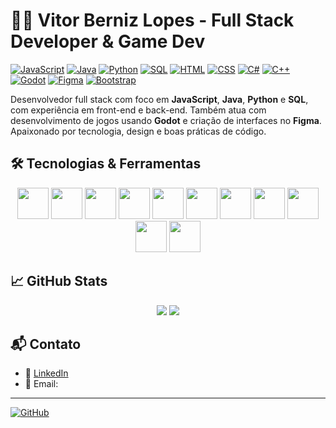 # 👨‍💻 Vitor Berniz Lopes - Full Stack Developer & Game Dev

[![JavaScript](https://img.shields.io/badge/JavaScript-F7DF1E.svg)](https://developer.mozilla.org/en-US/docs/Web/JavaScript)
[![Java](https://img.shields.io/badge/Java-ED8B00.svg)](https://www.java.com/)
[![Python](https://img.shields.io/badge/Python-3776AB.svg)](https://www.python.org/)
[![SQL](https://img.shields.io/badge/SQL-336791.svg)](https://en.wikipedia.org/wiki/SQL)
[![HTML](https://img.shields.io/badge/HTML5-E34F26.svg)](https://developer.mozilla.org/en-US/docs/Web/HTML)
[![CSS](https://img.shields.io/badge/CSS3-1572B6.svg)](https://developer.mozilla.org/en-US/docs/Web/CSS)
[![C#](https://img.shields.io/badge/C%23-239120.svg)](https://learn.microsoft.com/en-us/dotnet/csharp/)
[![C++](https://img.shields.io/badge/C++-00599C.svg)](https://en.wikipedia.org/wiki/C%2B%2B)
[![Godot](https://img.shields.io/badge/Godot-478CBF.svg)](https://godotengine.org/)
[![Figma](https://img.shields.io/badge/Figma-F24E1E.svg)](https://www.figma.com/)
[![Bootstrap](https://img.shields.io/badge/Bootstrap-7952B3.svg)](https://getbootstrap.com/)

Desenvolvedor full stack com foco em **JavaScript**, **Java**, **Python** e **SQL**, com experiência em front-end e back-end. Também atua com desenvolvimento de jogos usando **Godot** e criação de interfaces no **Figma**. Apaixonado por tecnologia, design e boas práticas de código.

## 🛠️ Tecnologias & Ferramentas
<div align="center">
  <img src="https://cdn.jsdelivr.net/gh/devicons/devicon/icons/javascript/javascript-original.svg" width="50"/>
  <img src="https://cdn.jsdelivr.net/gh/devicons/devicon/icons/java/java-original.svg" width="50"/>
  <img src="https://cdn.jsdelivr.net/gh/devicons/devicon/icons/python/python-original.svg" width="50"/>
  <img src="https://cdn.jsdelivr.net/gh/devicons/devicon/icons/mysql/mysql-original.svg" width="50"/>
  <img src="https://cdn.jsdelivr.net/gh/devicons/devicon/icons/html5/html5-original.svg" width="50"/>
  <img src="https://cdn.jsdelivr.net/gh/devicons/devicon/icons/css3/css3-original.svg" width="50"/>
  <img src="https://cdn.jsdelivr.net/gh/devicons/devicon/icons/csharp/csharp-original.svg" width="50"/>
  <img src="https://cdn.jsdelivr.net/gh/devicons/devicon/icons/cplusplus/cplusplus-original.svg" width="50"/>
  <img src="https://cdn.jsdelivr.net/gh/devicons/devicon/icons/godot/godot-original.svg" width="50"/>
  <img src="https://cdn.jsdelivr.net/gh/devicons/devicon/icons/figma/figma-original.svg" width="50"/>
  <img src="https://cdn.jsdelivr.net/gh/devicons/devicon/icons/bootstrap/bootstrap-original.svg" width="50"/>
</div>

## 📈 GitHub Stats
<p align="center">
  <img src="https://github-readme-stats.vercel.app/api?username=vibelon&show_icons=true&title_color=ff4c4c&text_color=e0e0e0&icon_color=ff1f1f&bg_color=000000" />
  <img src="https://github-readme-stats.vercel.app/api/top-langs/?username=vibelon&layout=compact&title_color=ff4c4c&text_color=e0e0e0&icon_color=ff1f1f&bg_color=000000"/>
</p>

## 📬 Contato
- 💼 [LinkedIn](https://www.linkedin.com/in/vitor-berniz-lopes-1a7b4a31a/)
- 📧 Email: 

---

[![GitHub](https://img.shields.io/badge/Meu-GitHub-black.svg)](https://github.com/vibelon)
<!--
**Vibelon/vibelon** is a ✨ _special_ ✨ repository because its `README.md` (this file) appears on your GitHub profile.

Here are some ideas to get you started:

- 🔭 I’m currently working on ...
- 🌱 I’m currently learning ...
- 👯 I’m looking to collaborate on ...
- 🤔 I’m looking for help with ...
- 💬 Ask me about ...
- 📫 How to reach me: ...
- 😄 Pronouns: ...
- ⚡ Fun fact: ...
-->
